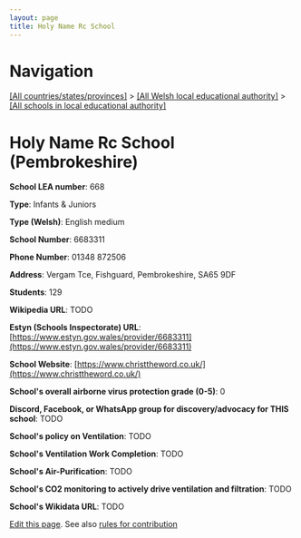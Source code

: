 ```yaml
---
layout: page
title: Holy Name Rc School
---
```

# Navigation

[[All countries/states/provinces]](../../..) > [[All Welsh local educational authority]](../..) > [[All schools in local educational authority]](..)

# Holy Name Rc School (Pembrokeshire)

**School LEA number**: 668

**Type**: Infants & Juniors

**Type (Welsh)**: English medium

**School Number**: 6683311

**Phone Number**: 01348 872506

**Address**: Vergam Tce, Fishguard, Pembrokeshire, SA65 9DF

**Students**: 129

**Wikipedia URL**: TODO

**Estyn (Schools Inspectorate) URL**: [https://www.estyn.gov.wales/provider/6683311](https://www.estyn.gov.wales/provider/6683311)

**School Website**: [https://www.christtheword.co.uk/](https://www.christtheword.co.uk/)

**School's overall airborne virus protection grade (0-5)**: 0

**Discord, Facebook, or WhatsApp group for discovery/advocacy for THIS school**: TODO

**School's policy on Ventilation**: TODO

**School's Ventilation Work Completion**: TODO

**School's Air-Purification**: TODO

**School's CO2 monitoring to actively drive ventilation and filtration**: TODO

**School's Wikidata URL**: TODO




[Edit this page](https://github.com/VentilationProject/Wales/edit/prif/./Pembrokeshire/Holy_Name_Rc_School.md). See also [rules for contribution](../../../contribution-rules/)